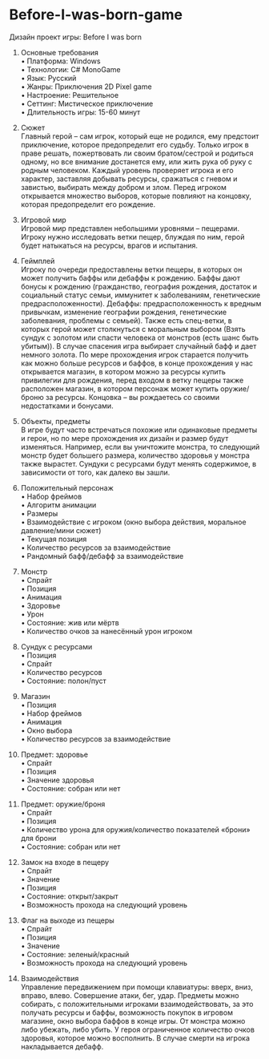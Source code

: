 # Before-I-was-born-game
Дизайн проект игры: Before I was born  
  1. Основные требования  
•	Платформа: Windows  
•	Технологии: C# MonoGame  
•	Язык: Русский  
•	Жанры: Приключения 2D Pixel game  
•	Настроение: Решительное  
•	Сеттинг: Мистическое приключение  
•	Длительность игры: 15-60 минут  
  2. Сюжет  
Главный герой – сам игрок, который еще не родился, ему предстоит приключение, которое предопределит его судьбу. Только игрок в праве решать, пожертвовать ли своим братом/сестрой и родиться одному, но все внимание достанется ему, или жить рука об руку с родным человеком. Каждый уровень проверяет игрока и его характер, заставляя добывать ресурсы, сражаться с гневом и завистью, выбирать между добром и злом. Перед игроком открывается множество выборов, которые повлияют на концовку, которая предопределит его рождение.
  3. Игровой мир  
Игровой мир представлен небольшими уровнями – пещерами. Игроку нужно исследовать ветки пещер, блуждая по ним, герой будет натыкаться на ресурсы, врагов и испытания. 
  4. Геймплей  
Игроку по очереди предоставлены ветки пещеры, в которых он может получить баффы или дебаффы к рождению. Баффы дают бонусы к рождению (гражданство, география рождения, достаток и социальный статус семьи, иммунитет к заболеваниям, генетические предрасположенности). Дебаффы: предрасположенность к вредным привычкам, изменение географии рождения, генетические заболевания, проблемы с семьей). Также есть спец-ветки, в которых герой может столкнуться с моральным выбором (Взять сундук с золотом или спасти человека от монстров (есть шанс быть убитым)). В случае спасения игра выбирает случайный бафф и дает немного золота. По мере прохождения игрок старается получить как можно больше ресурсов и баффов, в конце прохождения у нас открывается магазин, в котором можно за ресурсы купить привилегии для рождения, перед входом в ветку пещеры также расположен магазин, в котором персонаж может купить оружие/броню за ресурсы. Концовка – вы рождаетесь со своими недостатками и бонусами.   

  5. Объекты, предметы  
В игре будут часто встречаться похожие или одинаковые предметы и герои, но по мере прохождения их дизайн и размер будут изменяться. Например, если вы уничтожите монстра, то следующий монстр будет большего размера, количество здоровья у монстра также вырастет. Сундуки с ресурсами будут менять содержимое, в зависимости от того, как далеко вы зашли.
  
  1. Положительный персонаж  
•	Набор фреймов  
•	Алгоритм анимации  
•	Размеры  
•	Взаимодействие с игроком (окно выбора действия, моральное давление/мини сюжет)  
•	Текущая позиция  
•	Количество ресурсов за взаимодействие  
•	Рандомный бафф/дебафф за взаимодействие  
  
  2. Монстр  
•	Спрайт  
•	Позиция  
•	Анимация  
•	Здоровье  
•	Урон  
•	Состояние: жив или мёртв  
•	Количество очков за нанесённый урон игроком  
  
  3. Сундук с ресурсами  
•	Позиция  
•	Спрайт  
•	Количество ресурсов  
•	Состояние: полон/пуст  

  4. Магазин  
•	Позиция  
•	Набор фреймов  
•	Анимация  
•	Окно выбора  
•	Количество ресурсов за взаимодействие  
  
  5. Предмет: здоровье  
•	Спрайт  
•	Позиция  
•	Значение здоровья  
•	Состояние: собран или нет  
  
  6. Предмет: оружие/броня  
•	Спрайт  
•	Позиция  
•	Количество урона для оружия/количество показателей «брони» для брони  
•	Состояние: собран или нет  
  
  7. Замок на входе в пещеру  
•	Спрайт  
•	Значение  
•	Позиция  
•	Состояние: открыт/закрыт  
•	Возможность прохода на следующий уровень  
  
  8. Флаг на выходе из пещеры  
•	Спрайт  
•	Позиция  
•	Значение  
•	Состояние: зеленый/красный  
•	Возможность прохода на следующий уровень  

  6. Взаимодействия  
Управление передвижением при помощи клавиатуры: вверх, вниз, вправо, влево. Совершение атаки, бег, удар. Предметы можно собирать, с положительными игроками взаимодействовать, за это получать ресурсы и баффы, возможность покупок в игровом магазине, окно выбора баффов в конце игры. От монстра можно либо убежать, либо убить. У героя ограниченное количество очков здоровья, которое можно восполнить. В случае смерти на игрока накладывается дебафф. 

